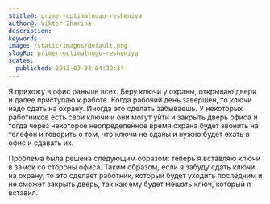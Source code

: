 ```yaml
---
$title@: primer-optimalnogo-resheniya
author@: Viktor Zharina
description: 
keywords: 
image: /static/images/default.png
slugRu: primer-optimalnogo-resheniya
$dates:
  published: 2013-03-04 04:32:34
---
```

Я прихожу в офис раньше всех. Беру ключи у охраны, открываю двери и далее приступаю к работе. Когда рабочий день завершен, то ключи надо сдать на охрану. Иногда это сделать забываешь. У некоторых работников есть свои ключи и они могут уйти и закрыть дверь офиса и тогда через некоторое неопределенное время охрана будет звонить на телефон и говорить о том, что ключи не сданы и нужно будет ехать в офис и сдавать их.

Проблема была решена следующим образом: теперь я вставляю ключи в замок со стороны офиса. Таким образом, если я забуду сдать ключи на охрану, то это сделает работник, который будет уходить последним и не сможет закрыть дверь, так как ему будет мешать ключ, который я вставил.